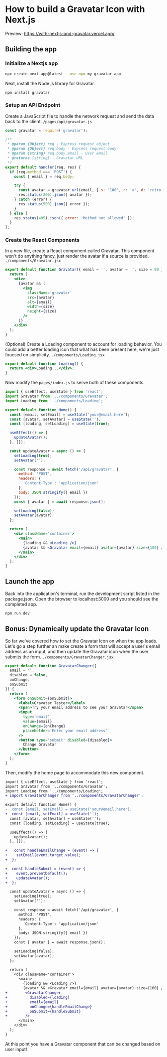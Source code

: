 # How to build a Gravatar Icon with Next.js

Preview: https://with-nextjs-and-gravatar.vercel.app/

## Building the app

### Initialize a Nextjs app

```sh
npx create-next-app@latest --use-npm my-gravatar-app
```

Next, install the Node.js library for Gravatar.

```sh
npm install gravatar
```

### Setup an API Endpoint

Create a JavaScript file to handle the network request and send the data back to the client. `/pages/api/gravatar.js`

```js
const gravatar = require('gravatar');

/**
 * @param {Object} req - Express request object
 * @param {Object} req.body - Express request body
 * @param {string} req.body.email - User email
 * @returns {string} - Gravatar URL
 */
export default handler(req, res) {
  if (req.method === 'POST') {
    const { email } = req.body;

    try {
      const avatar = gravatar.url(email, { s: '100', r: 'x', d: 'retro' }, true);
      res.status(200).json({ avatar });
    } catch (error) {
      res.status(500).json({ error });
    }
  } else {
    res.status(405).json({ error: 'Method not allowed' });
  }
};
```

### Create the React Components

In a new file, create a React component called Gravatar. This component won't do anything fancy,  just render the avatar if a source is provided. `./components/Gravatar.jsx`

```jsx
export default function Gravatar({ email = '', avatar = '', size = 80 }) {
  return (
    <div>
      {avatar && (
        <img
          className='gravatar'
          src={avatar}
          alt={email}
          width={size}
          height={size}
        />
      )}
    </div>
  );
}
```

(Optional) Create a Loading component to account for loading behavior. You could add a better loading icon that what has been present here, we're just foucsed on simplicity. `./components/Loading.jsx`

```jsx
export default function Loading() {
  return <div>Loading...</div>;
}
```

Now modify the `pages/index.js` to serve both of these components.

```jsx
import { useEffect, useState } from 'react';
import Gravatar from '../components/Gravatar';
import Loading from '../components/Loading';

export default function Home() {
  const [email, setEmail] = useState('your@email.here');
  const [avatar, setAvatar] = useState('');
  const [loading, setLoading] = useState(true);

  useEffect(() => {
    updateAvatar();
  }, []);

  const updateAvatar = async () => {
    setLoading(true);
    setAvatar('');

    const response = await fetch('/api/gravatar', {
      method: 'POST',
      headers: {
        'Content-Type': 'application/json'
      },
      body: JSON.stringify({ email })
    });
    const { avatar } = await response.json();

    setLoading(false);
    setAvatar(avatar);
  };

  return (
    <div className='container'>
      <main>
        {loading && <Loading />}
        {avatar && <Gravatar email={email} avatar={avatar} size={100} />}
      </main>
    </div>
  );
}
```

## Launch the app

Back into the application's terminal, run the development script listed in the package.json. Open the browser to localhost:3000 and you should see the completed app.

```sh
npm run dev
```

## Bonus: Dynamically update the Gravatar Icon

So far we've covered how to set the Gravatar Icon on when the app loads. Let's go a step further an make create a form that will accept a user's email address as an input, and then update the Gravatar icon when the user submits the form. `./components/GravatarChanger.jsx`

```jsx
export default function GravatarChanger({
  email = '',
  disabled = false,
  onChange,
  onSubmit
}) {
  return (
    <form onSubmit={onSubmit}>
      <label>Gravatar Tester</label>
      <span>Try your email address to see your Gravatar</span>
      <input
        type='email'
        value={email}
        onChange={onChange}
        placeholder='Enter your email address'
      />
      <button type='submit' disabled={disabled}>
        Change Gravatar
      </button>
    </form>
  );
}
```

Then, modify the home page to accommodate this new component.

```diff
import { useEffect, useState } from 'react';
import Gravatar from '../components/Gravatar';
import Loading from '../components/Loading';
+ import GravatarChanger from '../components/GravatarChanger';

export default function Home() {
-  const [email, setEmail] = useState('your@email.here');
+  const [email, setEmail] = useState('');
  const [avatar, setAvatar] = useState('');
  const [loading, setLoading] = useState(true);

  useEffect(() => {
    updateAvatar();
  }, []);

+   const handleEmailChange = (event) => {
+    setEmail(event.target.value);
+  };

+  const handleSubmit = (event) => {
+    event.preventDefault();
+    updateAvatar();
+  };

  const updateAvatar = async () => {
    setLoading(true);
    setAvatar('');

    const response = await fetch('/api/gravatar', {
      method: 'POST',
      headers: {
        'Content-Type': 'application/json'
      },
      body: JSON.stringify({ email })
    });
    const { avatar } = await response.json();

    setLoading(false);
    setAvatar(avatar);
  };

  return (
    <div className='container'>
      <main>
        {loading && <Loading />}
        {avatar && <Gravatar email={email} avatar={avatar} size={100} />}
+        <GravatarChanger
+          disabled={loading}
+          email={email}
+          onChange={handleEmailChange}
+          onSubmit={handleSubmit}
+        />
      </main>
    </div>
  );
}
```

At this point you have a Gravatar component that can be changed based on user input!
